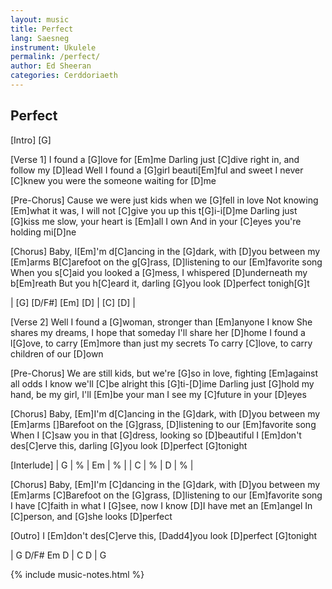 ```yaml
---
layout: music
title: Perfect
lang: Saesneg
instrument: Ukulele
permalink: /perfect/
author: Ed Sheeran
categories: Cerddoriaeth
---
```

## Perfect

[Intro]
[G]

[Verse 1]
I found a [G]love for [Em]me
Darling just [C]dive right in, and follow my [D]lead
Well I found a [G]girl beauti[Em]ful and sweet
I never [C]knew you were the someone waiting for [D]me

[Pre-Chorus]
Cause we were just kids when we [G]fell in love
Not knowing [Em]what it was, I will not [C]give you up this t[G]i-i[D]me
Darling just [G]kiss me slow, your heart is [Em]all I own
And in your [C]eyes you're holding mi[D]ne

[Chorus]
Baby, I[Em]'m d[C]ancing in the [G]dark, with [D]you between my [Em]arms
B[C]arefoot on the g[G]rass, [D]listening to our [Em]favorite song
When you s[C]aid you looked a [G]mess, I whispered [D]underneath my b[Em]reath
But you h[C]eard it, darling [G]you look [D]perfect tonigh[G]t

| [G] [D/F#] [Em] [D] | [C]  [D]  |

[Verse 2]
Well I found a [G]woman, stronger than [Em]anyone I know
She shares my dreams, I hope that someday I'll share her [D]home
I found a l[G]ove, to carry [Em]more than just my secrets
To carry [C]love, to carry children of our [D]own

[Pre-Chorus]
We are still kids, but we're [G]so in love, fighting [Em]against all odds
I know we'll [C]be alright this [G]ti-[D]ime
Darling just [G]hold my hand, be my girl, I'll [Em]be your man
I see my [C]future in your [D]eyes

[Chorus]
Baby, [Em]I'm d[C]ancing in the [G]dark, with [D]you between my [Em]arms
[]Barefoot on the [G]grass, [D]listening to our [Em]favorite song
When I [C]saw you in that [G]dress, looking so [D]beautiful
I [Em]don't des[C]erve this, darling [G]you look [D]perfect [G]tonight

[Interlude]
| G  | % | Em | % |
| C  | % | D  | % |

[Chorus]
Baby, [Em]I'm [C]dancing in the [G]dark, with [D]you between my [Em]arms
[C]Barefoot on the [G]grass, [D]listening to our [Em]favorite song
I have [C]faith in what I [G]see, now I know [D]I have met an [Em]angel
In [C]person, and [G]she looks [D]perfect

[Outro]
I [Em]don't des[C]erve this, [Dadd4]you look [D]perfect [G]tonight

| G D/F# Em D | C  D  | G

{% include music-notes.html %}